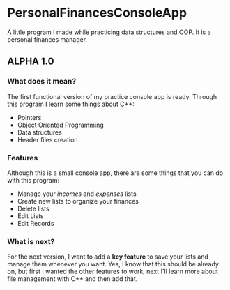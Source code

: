 # PersonalFinancesConsoleApp
A little program I made while practicing data structures and OOP. It is a personal finances manager.

## ALPHA 1.0 ##
### What does it mean? ###
The first functional version of my practice console app is ready. Through this program I learn some things about C++:

- Pointers
- Object Oriented Programming
- Data structures
- Header files creation

### Features ###
Although this is a small console app, there are some things that you can do with this program:

- Manage your  *incomes* and *expenses* lists
- Create new lists to organize your finances
- Delete lists
- Edit Lists
- Edit Records

### What is next? ###
For the next version, I want to add a **key feature** to save your lists and manage them whenever you want. Yes, I know that this should be already on, but first I wanted the other features to work, next I'll learn more about file management with C++ and then add that.
